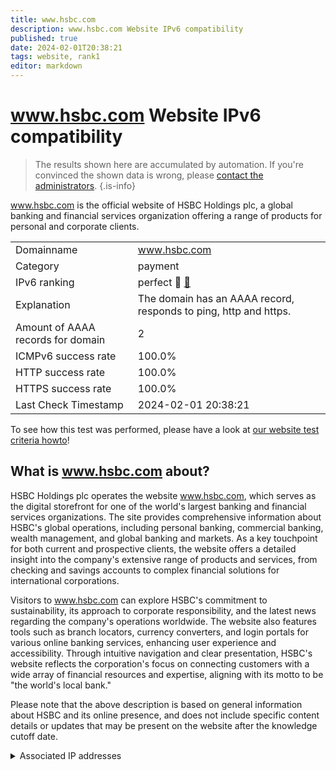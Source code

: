 ```yaml
---
title: www.hsbc.com
description: www.hsbc.com Website IPv6 compatibility
published: true
date: 2024-02-01T20:38:21
tags: website, rank1
editor: markdown
---
```


# www.hsbc.com Website IPv6 compatibility

> The results shown here are accumulated by automation. If you're convinced the shown data is wrong, please [contact the administrators](/howto/chat). 
{.is-info}

www.hsbc.com is the official website of HSBC Holdings plc, a global banking and financial services organization offering a range of products for personal and corporate clients.


|   |   |
| - | - |
| Domainname | www.hsbc.com
| Category | payment |
| IPv6 ranking | perfect :1st_place_medal: [🔗](/howto/ranking) |
| Explanation | The domain has an AAAA record, responds to ping, http and https. |
| Amount of AAAA records for domain | 2 |
| ICMPv6 success rate | 100.0%|
| HTTP success rate | 100.0% |
| HTTPS success rate | 100.0% |
| Last Check Timestamp | 2024-02-01 20:38:21 |

To see how this test was performed, please have a look at [our website test criteria howto](/howto/testcriteria/website)!


## What is www.hsbc.com about?
HSBC Holdings plc operates the website www.hsbc.com, which serves as the digital storefront for one of the world's largest banking and financial services organizations. The site provides comprehensive information about HSBC's global operations, including personal banking, commercial banking, wealth management, and global banking and markets. As a key touchpoint for both current and prospective clients, the website offers a detailed insight into the company's extensive range of products and services, from checking and savings accounts to complex financial solutions for international corporations.

Visitors to www.hsbc.com can explore HSBC's commitment to sustainability, its approach to corporate responsibility, and the latest news regarding the company's operations worldwide. The website also features tools such as branch locators, currency converters, and login portals for various online banking services, enhancing user experience and accessibility. Through intuitive navigation and clear presentation, HSBC's website reflects the corporation's focus on connecting customers with a wide array of financial resources and expertise, aligning with its motto to be "the world's local bank."

Please note that the above description is based on general information about HSBC and its online presence, and does not include specific content details or updates that may be present on the website after the knowledge cutoff date.



<details>
<summary>Associated IP addresses</summary>

2a02:26f0:3500:1b::1724:a389

2a02:26f0:3500:1b::1724:a38b

</details>
